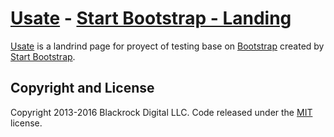 # [Usate](http://usate.waspp.co/) - [Start Bootstrap - Landing](http://startbootstrap.com/)

[Usate](http://usate.waspp.co/) is a landrind page for proyect of testing base on [Bootstrap](http://getbootstrap.com/) created by [Start Bootstrap](http://startbootstrap.com/).

## Copyright and License

Copyright 2013-2016 Blackrock Digital LLC. Code released under the [MIT](https://github.com/BlackrockDigital/startbootstrap-landing-page/blob/gh-pages/LICENSE) license.